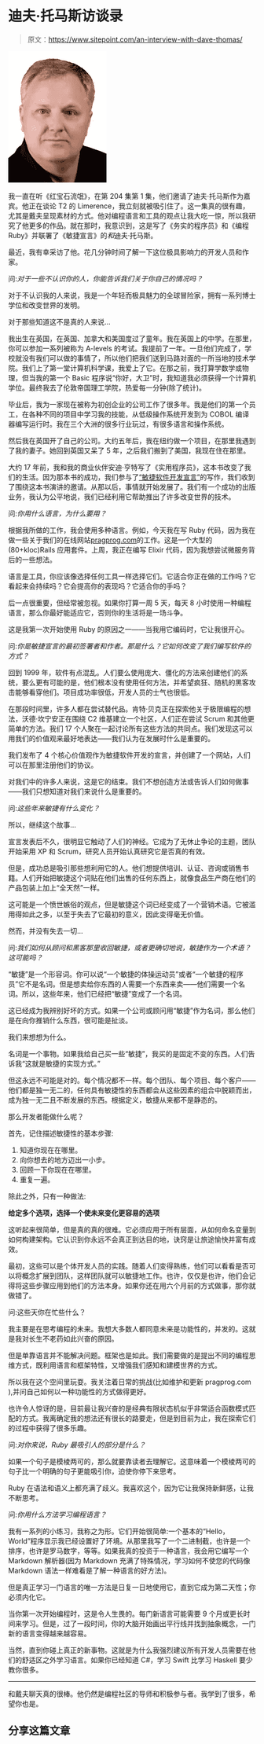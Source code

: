 # 迪夫·托马斯访谈录

> 原文：<https://www.sitepoint.com/an-interview-with-dave-thomas/>

![dave thomas](img/4c2a91cfaf4c63b1cd4f9c01a6000faf.png)

我一直在听《红宝石流氓》，在第 204 集第 1 集，他们邀请了迪夫·托马斯作为嘉宾。他正在谈论 T2 的 Limerence，我立刻就被吸引住了。这一集真的很有趣，尤其是戴夫呈现素材的方式。他对编程语言和工具的观点让我大吃一惊，所以我研究了他更多的作品。就在那时，我意识到，这是写了《务实的程序员》和《编程 Ruby》并联署了《敏捷宣言》的*和*迪夫·托马斯。

最近，我有幸采访了他。花几分钟时间了解一下这位极具影响力的开发人员和作家。

问:*对于一些不认识你的人，你能告诉我们关于你自己的情况吗？*

对于不认识我的人来说，我是一个年轻而极具魅力的全球冒险家，拥有一系列博士学位和改变世界的发明。

对于那些知道这不是真的人来说…

我出生在英国，在英国、加拿大和美国度过了童年。我在英国上的中学。在那里，你可以参加一系列被称为 A-levels 的考试。我提前了一年。一旦他们完成了，学校就没有我们可以做的事情了，所以他们把我们送到马路对面的一所当地的技术学院。我们上了第一堂计算机科学课，我爱上了它。在那之前，我打算学数学或物理，但当我的第一个 Basic 程序说“你好，大卫”时，我知道我必须获得一个计算机学位。最终我去了伦敦帝国理工学院，热爱每一分钟(除了统计)。

毕业后，我为一家现在被称为初创企业的公司工作了很多年。我是他们的第一个员工，在各种不同的项目中学习我的技能，从低级操作系统开发到为 COBOL 编译器编写运行时。我在三个大洲的很多行业玩过，有很多语言和操作系统。

然后我在英国开了自己的公司。大约五年后，我在纽约做一个项目，在那里我遇到了我的妻子。她回到英国又呆了 5 年，之后我们搬到了美国，我现在住在那里。

大约 17 年前，我和我的商业伙伴安迪·亨特写了《实用程序员》，这本书改变了我们的生活。因为那本书的成功，我们参与了[“敏捷软件开发宣言”](http://agilemanifesto.org/)的写作，我们收到了围绕这本书演讲的邀请。从那以后，事情就开始发展了。我们有一个成功的出版业务，我认为公平地说，我们已经利用它帮助推出了许多改变世界的技术。

问:*你用什么语言，为什么要用？*

根据我所做的工作，我会使用多种语言。例如，今天我在写 Ruby 代码，因为我在做一些关于我们的在线网站[pragprog.com](http://pragprog.com)的工作。这是一个大型的(80+kloc)Rails 应用套件。上周，我正在编写 Elixir 代码，因为我想尝试微服务背后的一些想法。

语言是工具，你应该像选择任何工具一样选择它们。它适合你正在做的工作吗？它看起来会持续吗？它会提高你的表现吗？它适合你的手吗？

后一点很重要，但经常被忽视。如果你打算一周 5 天，每天 8 小时使用一种编程语言，那么你最好能适应它，否则你的生活将是一场斗争。

这是我第一次开始使用 Ruby 的原因之一——当我用它编码时，它让我很开心。

问:*你是敏捷宣言的最初签署者和作者。那是什么？它如何改变了我们编写软件的方式？*

回到 1999 年，软件有点混乱。人们要么使用庞大、僵化的方法来创建他们的系统，要么更有可能的是，他们根本没有使用任何方法，并希望疯狂、随机的黑客攻击能够看穿他们。项目成功率很低，开发人员的士气也很低。

在那段时间里，许多人都在尝试替代品。肯特·贝克正在探索他关于极限编程的想法，沃德·坎宁安正在围绕 C2 维基建立一个社区，人们正在尝试 Scrum 和其他更简单的方法。我们 17 个人聚在一起讨论所有这些方法的共同点。我们发现这可以用我们的价值观来最好地表达——我们认为在发展时什么是重要的。

我们发布了 4 个核心价值观作为敏捷软件开发的宣言，并创建了一个网站，人们可以在那里注册他们的协议。

对我们中的许多人来说，这是它的结束。我们不想创造方法或告诉人们如何做事——我们只想知道对我们来说什么是重要的。

问:*这些年来敏捷有什么变化？*

所以，继续这个故事…

宣言发表后不久，很明显它触动了人们的神经。它成为了无休止争论的主题，团队开始采用 XP 和 Scrum，研究人员开始认真研究它是否真的有效。

但是，成功总是吸引那些想利用它的人。他们想提供培训、认证、咨询或销售书籍。人们开始把敏捷这个词贴在他们出售的任何东西上，就像食品生产商在他们的产品包装上加上“全天然”一样。

这可能是一个愤世嫉俗的观点，但是敏捷这个词已经变成了一个营销术语。它被滥用得如此之多，以至于失去了它最初的意义，因此变得毫无价值。

然而，并没有失去一切…

问:*我们如何从顾问和黑客那里收回敏捷，或者更确切地说，敏捷作为一个术语？这可能吗？*

“敏捷”是一个形容词。你可以说“一个敏捷的体操运动员”或者“一个敏捷的程序员”它不是名词。但是想卖给你东西的人需要一个东西来卖——他们需要一个名词。所以，这些年来，他们已经把“敏捷”变成了一个名词。

这已经成为我辨别好坏的方式。如果一个公司或顾问用“敏捷”作为名词，那么他们是在向你推销什么东西，很可能是扯淡。

我们来想想为什么。

名词是一个事物。如果我给自己买一些“敏捷”，我买的是固定不变的东西。人们告诉我“这就是敏捷的实现方式。”

但这永远不可能是对的。每个情况都不一样。每个团队、每个项目、每个客户——他们都是独一无二的，任何具有敏捷性的东西都会从这些因素的组合中脱颖而出，成为独一无二且不断发展的东西。根据定义，敏捷从来都不是静态的。

那么开发者能做什么呢？

首先，记住描述敏捷性的基本步骤:

1.  知道你现在在哪里。
2.  向你想去的地方迈出一小步。
3.  回顾一下你现在在哪里。
4.  重复一遍。

除此之外，只有一种做法:

**给定多个选项，选择一个使未来变化更容易的选项**

这听起来很简单，但是真的真的很难。它必须应用于所有层面，从如何命名变量到如何构建架构。它认识到你永远不会真正到达目的地，诀窍是让旅途愉快并富有成效。

最初，这些可以是个体开发人员的实践。随着人们变得熟练，他们可以看看是否可以将概念扩展到团队，这样团队就可以敏捷地工作。也许，仅仅是也许，他们会记得将这些步骤应用到他们的方法本身。如果你还在用六个月前的方式做事，那你就做错了。

问:这些天你在忙些什么？

我主要是在思考编程的未来。我想大多数人都同意未来是功能性的，并发的。这就是我对长生不老药如此兴奋的原因。

但是单靠语言并不能解决问题。框架也是如此。我们需要做的是提出不同的编程思维方式，既利用语言和框架特性，又增强我们感知和建模世界的方式。

所以我在这个空间里玩耍。我关注着日常的挑战(比如维护和更新 pragprog.com ),并问自己如何以一种功能性的方式做得更好。

也许令人惊讶的是，目前最让我兴奋的是经典有限状态机似乎非常适合函数模式匹配的方式。我离确定我的想法还有很长的路要走，但是到目前为止，我在探索它们的过程中获得了很多乐趣。

问:*对你来说，Ruby 最吸引人的部分是什么？*

如果一个句子是模棱两可的，那么就要靠读者去理解它。这意味着一个模棱两可的句子比一个明确的句子更能吸引你，迫使你停下来思考。

Ruby 在语法和语义上都充满了歧义。我喜欢这个，因为它让我保持新鲜感，让我不断思考。

问:*你用什么方法学习编程语言？*

我有一系列的小练习，我称之为形。它们开始很简单:一个基本的“Hello，World”程序显示我已经设置好了环境。从那里我写了一个二进制截，也许是一个排序，也许是罗马数字，等等。如果我真的投资于一种语言，我会用它编写一个 Markdown 解析器(因为 Markdown 充满了特殊情况，学习如何不使您的代码像 Markdown 语法一样难看是了解一种语言的好方法)。

但是真正学习一门语言的唯一方法是日复一日地使用它，直到它成为第二天性；你必须内化它。

当你第一次开始编程时，这是令人生畏的。每门新语言可能需要 9 个月或更长时间来学习。但是，过了一段时间，你的大脑开始画出平行线并找到抽象概念，一门新的语言变得越来越容易。

当然，直到你碰上真正的新事物。这就是为什么我强烈建议所有开发人员需要在他们的舒适区之外学习语言。如果你已经知道 C#，学习 Swift 比学习 Haskell 要少教你很多。

* * *

和戴夫聊天真的很棒。他仍然是编程社区的导师和积极参与者。我学到了很多，希望你也是。

## 分享这篇文章